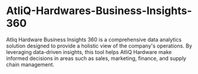 # AtliQ-Hardwares-Business-Insights-360
Atliq Hardware Business Insights 360 is a comprehensive data analytics solution designed to provide a holistic view of the company's operations.   By leveraging data-driven insights, this tool helps AtliQ Hardware make informed decisions in areas such as sales, marketing, finance, and supply chain management.
